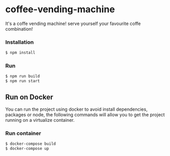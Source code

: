 # coffee-vending-machine

It's a coffe vending machine! serve yourself your favourite coffe combination!

### Installation

```sh
$ npm install
```

### Run

```sh
$ npm run build
$ npm run start
```

## Run on Docker
You can run the project using docker to avoid install dependencies, packages or node, the following commands will allow you to get the project running on a virtualize container.

### Run container
```sh
$ docker-compose build
$ docker-compose up
```